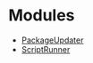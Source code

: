 # Modules

- [PackageUpdater](docs/modules/PackageUpdater.md)
- [ScriptRunner](docs/modules/ScriptRunner.md)
